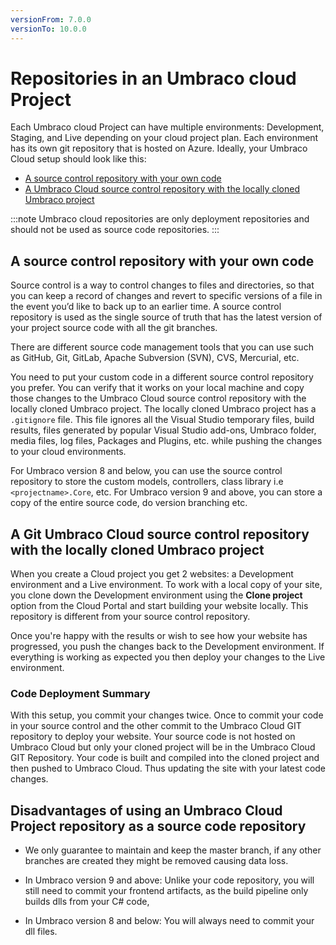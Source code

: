 ```yaml
---
versionFrom: 7.0.0
versionTo: 10.0.0
---
```


# Repositories in an Umbraco cloud Project

Each Umbraco cloud Project can have multiple environments: Development, Staging, and Live depending on your cloud project plan. Each environment has its own git repository that is hosted on Azure. Ideally, your Umbraco Cloud setup should look like this:

- [A source control repository with your own code](#a-source-control-repository-with-your-own-code)
- [A Umbraco Cloud source control repository with the locally cloned Umbraco project](#a-git-umbraco-cloud-source-control-repository-with-the-locally-cloned-umbraco-project)

:::note
Umbraco cloud repositories are only deployment repositories and should not be used as source code repositories.
:::

## A source control repository with your own code

Source control is a way to control changes to files and directories, so that you can keep a record of changes and revert to specific versions of a file in the event you’d like to back up to an earlier time. A source control repository is used as the single source of truth that has the latest version of your project source code with all the git branches.

There are different source code management tools that you can use such as GitHub, Git, GitLab, Apache Subversion (SVN), CVS, Mercurial, etc.

You need to put your custom code in a different source control repository you prefer. You can verify that it works on your local machine and copy those changes to the Umbraco Cloud source control repository with the locally cloned Umbraco project. The locally cloned Umbraco project has a `.gitignore` file. This file ignores all the Visual Studio temporary files, build results, files generated by popular Visual Studio add-ons, Umbraco folder, media files, log files, Packages and Plugins, etc. while pushing the changes to your cloud environments.

For Umbraco version 8 and below, you can use the source control repository to store the custom models, controllers, class library i.e `<projectname>.Core`, etc. For Umbraco version 9 and above, you can store a copy of the entire source code, do version branching etc.

## A Git Umbraco Cloud source control repository with the locally cloned Umbraco project

When you create a Cloud project you get 2 websites: a Development environment and a Live environment. To work with a local copy of your site, you clone down the Development environment using the **Clone project** option from the Cloud Portal and start building your website locally. This repository is different from your source control repository.

Once you're happy with the results or wish to see how your website has progressed, you push the changes back to the Development environment. If everything is working as expected you then deploy your changes to the Live environment.

### Code Deployment Summary

With this setup, you commit your changes twice. Once to commit your code in your source control and the other commit to the Umbraco Cloud GIT repository to deploy your website. Your source code is not hosted on Umbraco Cloud but only your cloned project will be in the Umbraco Cloud GIT Repository. Your code is built and compiled into the cloned project and then pushed to Umbraco Cloud. Thus updating the site with your latest code changes.

## Disadvantages of using an Umbraco Cloud Project repository as a source code repository

- We only guarantee to maintain and keep the master branch, if any other branches are created they might be removed causing data loss.

- In Umbraco version 9 and above: Unlike your code repository, you will still need to commit your frontend artifacts, as the build pipeline only builds dlls from your C# code, 

- In Umbraco version 8 and below: You will always need to commit your dll files.
